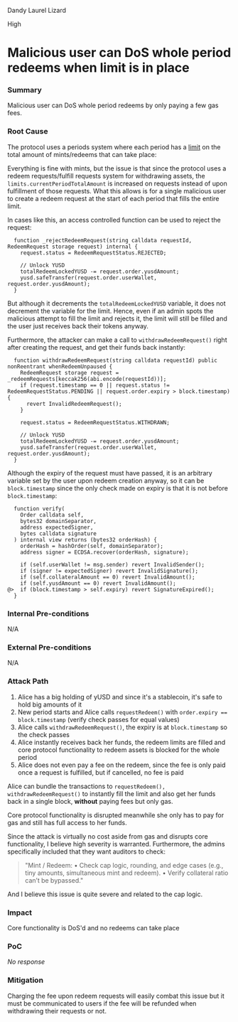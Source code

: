 Dandy Laurel Lizard

High

# Malicious user can DoS whole period redeems when limit is in place

### Summary

Malicious user can DoS whole period redeems by only paying a few gas fees.

### Root Cause

The protocol uses a periods system where each period has a [limit](https://github.com/sherlock-audit/2025-04-aegis-op-grant/blob/4aceb235db96b2299bb95ebf16e83a24f987bf3e/aegis-contracts/contracts/AegisMinting.sol#L785-L803) on the total amount of mints/redeems that can take place:

Everything is fine with mints, but the issue is that since the protocol uses a redeem requests/fulfill requests system for withdrawing assets, the `limits.currentPeriodTotalAmount` is increased on requests instead of upon fulfillment of those requests. What this allows is for a single malicious user to create a redeem request at the start of each period that fills the entire limit.

In cases like this, an access controlled function can be used to reject the request:

```solidity
  function _rejectRedeemRequest(string calldata requestId, RedeemRequest storage request) internal {
    request.status = RedeemRequestStatus.REJECTED;

    // Unlock YUSD
    totalRedeemLockedYUSD -= request.order.yusdAmount;
    yusd.safeTransfer(request.order.userWallet, request.order.yusdAmount);
  }
```

But although it decrements the `totalRedeemLockedYUSD` variable, it does not decrement the variable for the limit. Hence, even if an admin spots the malicious attempt to fill the limit and rejects it, the limit will still be filled and the user just receives back their tokens anyway.

Furthermore, the attacker can make a call to `withdrawRedeemRequest()` right after creating the request, and get their funds back instantly:

```solidity
  function withdrawRedeemRequest(string calldata requestId) public nonReentrant whenRedeemUnpaused {
    RedeemRequest storage request = _redeemRequests[keccak256(abi.encode(requestId))];
    if (request.timestamp == 0 || request.status != RedeemRequestStatus.PENDING || request.order.expiry > block.timestamp) {
      revert InvalidRedeemRequest();
    }

    request.status = RedeemRequestStatus.WITHDRAWN;

    // Unlock YUSD
    totalRedeemLockedYUSD -= request.order.yusdAmount;
    yusd.safeTransfer(request.order.userWallet, request.order.yusdAmount);
  }
```

Although the expiry of the request must have passed, it is an arbitrary variable set by the user upon redeem creation anyway, so it can be `block.timestamp` since the only check made on expiry is that it is not before `block.timestamp`:

```solidity
  function verify(
    Order calldata self,
    bytes32 domainSeparator,
    address expectedSigner,
    bytes calldata signature
  ) internal view returns (bytes32 orderHash) {
    orderHash = hashOrder(self, domainSeparator);
    address signer = ECDSA.recover(orderHash, signature);

    if (self.userWallet != msg.sender) revert InvalidSender();
    if (signer != expectedSigner) revert InvalidSignature();
    if (self.collateralAmount == 0) revert InvalidAmount();
    if (self.yusdAmount == 0) revert InvalidAmount();
@>  if (block.timestamp > self.expiry) revert SignatureExpired();
  }
```

### Internal Pre-conditions

N/A

### External Pre-conditions

N/A

### Attack Path

1. Alice has a big holding of yUSD and since it's a stablecoin, it's safe to hold big amounts of it
2. New period starts and Alice calls `requestRedeem()` with `order.expiry == block.timestamp` (verify check passes for equal values)
3. Alice calls `withdrawRedeemRequest()`, the expiry is at `block.timestamp` so the check passes
4. Alice instantly receives back her funds, the redeem limits are filled and core protocol functionality to redeem assets is blocked for the whole period
5. Alice does not even pay a fee on the redeem, since the fee is only paid once a request is fulfilled, but if cancelled, no fee is paid

Alice can bundle the transactions to `requestRedeem(), withdrawRedeemRequest()` to instantly fill the limit and also get her funds back in a single block, **without** paying fees but only gas.

Core protocol functionality is disrupted meanwhile she only has to pay for gas and still has full access to her funds.

Since the attack is virtually no cost aside from gas and disrupts core functionality, I believe high severity is warranted. Furthermore, the admins specifically included that they want auditors to check:

>"Mint / Redeem:
• Check cap logic, rounding, and edge cases (e.g., tiny amounts, simultaneous mint and redeem).
• Verify collateral ratio can’t be bypassed."

And I believe this issue is quite severe and related to the cap logic.

### Impact

Core functionality is DoS'd and no redeems can take place

### PoC

_No response_

### Mitigation

Charging the fee upon redeem requests will easily combat this issue but it must be communicated to users if the fee will be refunded when withdrawing their requests or not.